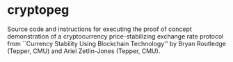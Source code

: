 # cryptopeg
Source code and instructions for executing the proof of concept demonstration of a cryptocurrency price-stabilizing exchange rate protocol from ``Currency Stability Using Blockchain Technology'' by Bryan Routledge (Tepper, CMU) and Ariel Zetlin-Jones (Tepper, CMU).
